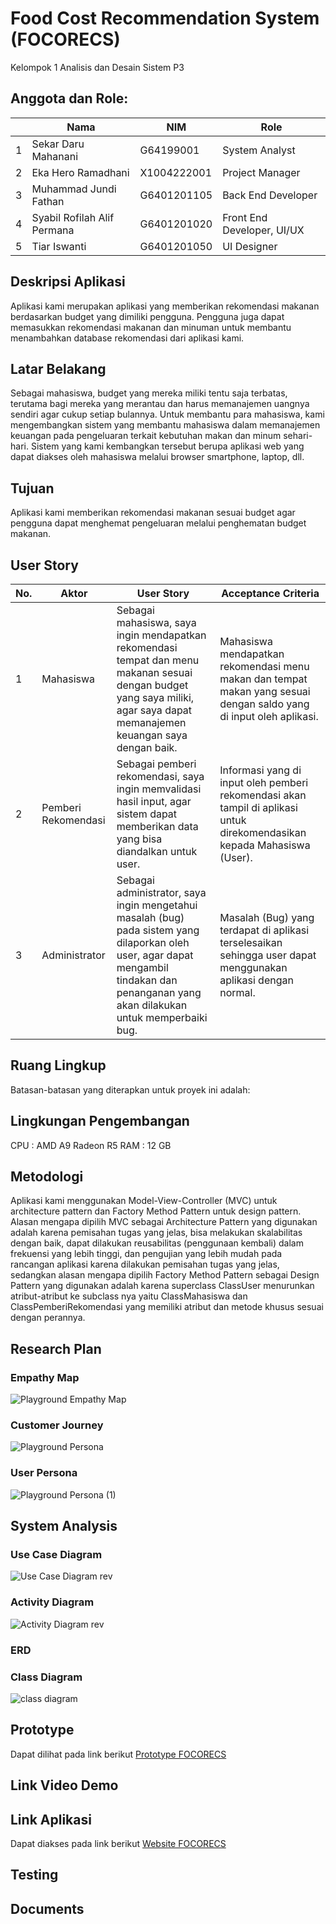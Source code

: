 # Food Cost Recommendation System (FOCORECS)

Kelompok 1 Analisis dan Desain Sistem P3

## Anggota dan Role:
|  | Nama  | NIM | Role |
| - | ------------- | ------------- | -
| 1 | Sekar Daru Mahanani  | G64199001 | System Analyst |
| 2 | Eka Hero Ramadhani  | X1004222001  | Project Manager |
| 3 | Muhammad Jundi Fathan  | G6401201105 | Back End Developer |
| 4 | Syabil Rofilah Alif Permana | G6401201020 | Front End Developer, UI/UX |
| 5 | Tiar Iswanti | G6401201050 | UI Designer |

## Deskripsi Aplikasi
Aplikasi kami merupakan aplikasi yang memberikan rekomendasi makanan berdasarkan budget yang dimiliki pengguna. Pengguna juga dapat memasukkan rekomendasi makanan dan minuman untuk membantu menambahkan database rekomendasi dari aplikasi kami.

## Latar Belakang
Sebagai mahasiswa, budget yang mereka miliki tentu saja terbatas, terutama bagi mereka yang merantau dan harus memanajemen uangnya sendiri agar cukup setiap bulannya. Untuk membantu para mahasiswa, kami mengembangkan sistem yang membantu mahasiswa dalam memanajemen keuangan pada pengeluaran terkait kebutuhan makan dan minum sehari-hari. Sistem yang kami kembangkan tersebut berupa aplikasi web yang dapat diakses oleh mahasiswa melalui browser smartphone, laptop, dll.

## Tujuan
Aplikasi kami memberikan rekomendasi makanan sesuai budget agar pengguna dapat menghemat pengeluaran melalui penghematan budget makanan.

## User Story
| No. | Aktor | User Story | Acceptance Criteria |
| - | ------------- | ------------- | -
| 1 | Mahasiswa | Sebagai mahasiswa, saya ingin mendapatkan rekomendasi tempat dan  menu makanan sesuai dengan budget yang saya miliki, agar saya dapat memanajemen keuangan saya dengan baik. | Mahasiswa mendapatkan rekomendasi menu makan dan tempat makan yang sesuai dengan saldo yang di input oleh aplikasi. |
| 2 | Pemberi Rekomendasi | Sebagai pemberi rekomendasi, saya ingin memvalidasi hasil input, agar sistem dapat memberikan data yang bisa diandalkan untuk  user. | Informasi yang di input oleh pemberi rekomendasi akan tampil di aplikasi untuk direkomendasikan kepada Mahasiswa (User). |
| 3 | Administrator | Sebagai administrator, saya ingin mengetahui  masalah (bug) pada sistem yang dilaporkan oleh user, agar dapat mengambil tindakan dan penanganan yang akan dilakukan untuk memperbaiki bug. | Masalah (Bug) yang terdapat di aplikasi terselesaikan sehingga user dapat menggunakan aplikasi dengan normal. |

## Ruang Lingkup
Batasan-batasan yang diterapkan untuk proyek ini adalah:

## Lingkungan Pengembangan
CPU : AMD A9 Radeon R5
RAM : 12 GB

## Metodologi
Aplikasi kami menggunakan Model-View-Controller (MVC) untuk architecture pattern dan Factory Method Pattern untuk design pattern.
Alasan mengapa dipilih MVC sebagai Architecture Pattern yang digunakan adalah karena pemisahan tugas yang jelas, bisa melakukan skalabilitas dengan baik, dapat dilakukan reusabilitas (penggunaan kembali) dalam frekuensi yang lebih tinggi, dan pengujian yang lebih mudah pada rancangan aplikasi karena dilakukan pemisahan tugas yang jelas, sedangkan alasan mengapa dipilih Factory Method Pattern sebagai Design Pattern yang digunakan adalah karena superclass ClassUser menurunkan atribut-atribut ke subclass nya yaitu ClassMahasiswa dan ClassPemberiRekomendasi yang memiliki atribut dan metode khusus sesuai dengan perannya.

## Research Plan
### Empathy Map
![Playground Empathy Map](https://github.com/cakhero/adskelompok1/assets/93716487/21172025-2230-4ed2-9576-a688b429a884)
### Customer Journey
![Playground Persona](https://github.com/cakhero/adskelompok1/assets/93716487/886b201b-2111-4c3c-aeca-a69eb0b1c644)
### User Persona
![Playground Persona (1)](https://github.com/cakhero/adskelompok1/assets/93716487/97914a09-c1de-4932-8a13-060567bf2f73)

## System Analysis
### Use Case Diagram
![Use Case Diagram rev](https://github.com/cakhero/adskelompok1/assets/93716487/dd3999cd-4164-42f8-9f21-ccd88b342f7f)
### Activity Diagram
![Activity Diagram rev](https://github.com/cakhero/adskelompok1/assets/93716487/20c42589-fa7f-492a-965e-45d187839ae5)
### ERD

### Class Diagram
![class diagram](https://github.com/cakhero/adskelompok1/assets/93716487/0c1c7559-6013-4805-89ea-37e259a83f87)

## Prototype
Dapat dilihat pada link berikut <a href="https://www.figma.com/file/gcUKB7RcQx19ERXhswvnHx/focorecs?type=design&node-id=0%3A1&t=VJhKGHbW8O4yl5W5-1" target="_blank">Prototype FOCORECS</a>

## Link Video Demo

## Link Aplikasi
Dapat diakses pada link berikut <a href="https://ipb.link/focorecs" target="_blank">Website FOCORECS</a>

## Testing

## Documents
